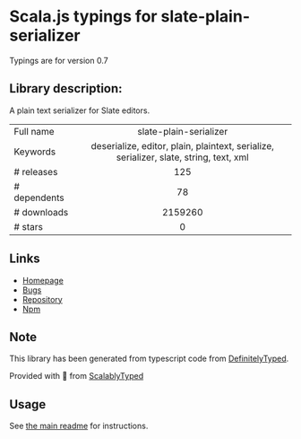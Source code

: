 
# Scala.js typings for slate-plain-serializer

Typings are for version 0.7

## Library description:
A plain text serializer for Slate editors.

|                    |                 |
| ------------------ | :-------------: |
| Full name          | slate-plain-serializer |
| Keywords           | deserialize, editor, plain, plaintext, serialize, serializer, slate, string, text, xml |
| # releases         | 125 |
| # dependents       | 78 |
| # downloads        | 2159260 |
| # stars            | 0 |

## Links
- [Homepage](https://github.com/ianstormtaylor/slate#readme)
- [Bugs](https://github.com/ianstormtaylor/slate/issues)
- [Repository](https://github.com/ianstormtaylor/slate)
- [Npm](https://www.npmjs.com/package/slate-plain-serializer)
    


## Note
This library has been generated from typescript code from [DefinitelyTyped](https://definitelytyped.org).

Provided with :purple_heart: from [ScalablyTyped](https://github.com/oyvindberg/ScalablyTyped)

## Usage
See [the main readme](../../readme.md) for instructions.


